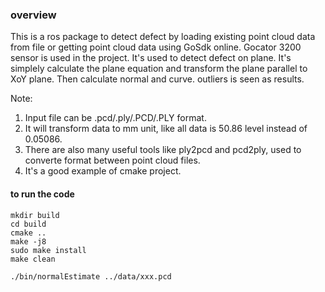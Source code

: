 ### overview
This is a ros package to detect defect by loading existing point cloud data from file or getting point cloud data using GoSdk online.
Gocator 3200 sensor is used in the project.
It's used to detect defect on plane.
It's simplely calculate the plane equation and transform the plane parallel to XoY plane.
Then calculate normal and curve. outliers is seen as results.

Note:
1. Input file can be .pcd/.ply/.PCD/.PLY format.
2. It will transform data to mm unit, like all data is 50.86 level instead of 0.05086.
3. There are also many useful tools like ply2pcd and pcd2ply, used to converte format between point cloud files.
4. It's a good example of cmake project.

#### to run the code
```
mkdir build
cd build
cmake ..
make -j8
sudo make install
make clean

./bin/normalEstimate ../data/xxx.pcd
```